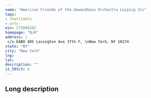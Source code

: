 ```yaml
---
name: "American Friends of the Gewandhaus Orchestra Leipzig Inc"
tags:
- charitable
- arts
ein: 272008102
homepage: "N/A"
address: |
 c/o EABO 405 Lexington Ave 37th F, \nNew York, NY 10174
state: "NY"
city: "New York"
lng: 
lat: 
description: ""
is_501c3: X
---
```


## Long description


